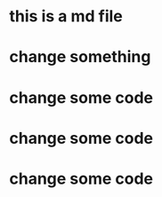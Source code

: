 # this is a md file

# change something

# change some code

# change some code

# change some code
